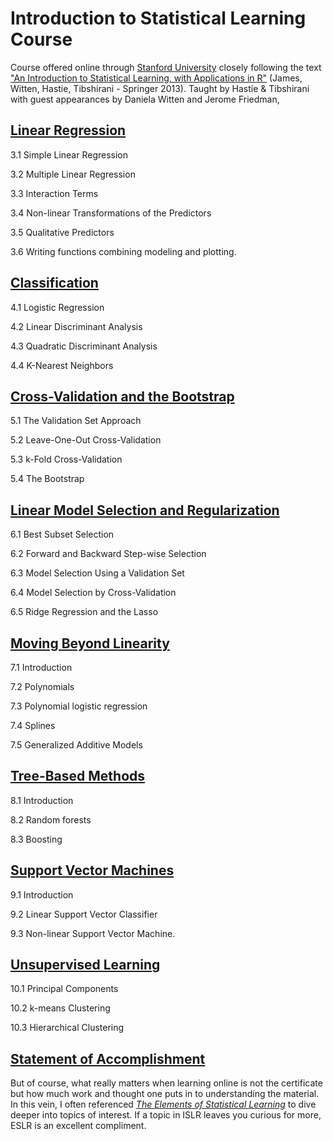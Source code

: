 # Introduction to Statistical Learning Course

Course offered online through [Stanford University](https://lagunita.stanford.edu) closely following the text ["An Introduction to Statistical Learning, with Applications in R"](http://www-bcf.usc.edu/~gareth/ISL/) (James, Witten, Hastie, Tibshirani - Springer 2013). Taught by Hastie & Tibshirani with guest appearances by Daniela Witten and Jerome Friedman,


## [Linear Regression](https://github.com/JustinMShea/Statistical-Learning/blob/master/R/03-LinearRegression.pdf)

3.1 Simple Linear Regression 

3.2 Multiple Linear Regression

3.3 Interaction Terms

3.4 Non-linear Transformations of the Predictors

3.5 Qualitative Predictors

3.6 Writing functions combining modeling and plotting.

## [Classification](https://github.com/JustinMShea/Statistical-Learning/blob/master/R/04-Classification.pdf)

4.1 Logistic Regression 

4.2 Linear Discriminant Analysis

4.3 Quadratic Discriminant Analysis

4.4 K-Nearest Neighbors


## [Cross-Validation and the Bootstrap](https://github.com/JustinMShea/Statistical-Learning/blob/master/R/05-CV-Resampling-Methods.pdf)

5.1 The Validation Set Approach

5.2 Leave-One-Out Cross-Validation   

5.3 k-Fold Cross-Validation

5.4 The Bootstrap


## [Linear Model Selection and Regularization](https://github.com/JustinMShea/Statistical-Learning/blob/master/R/06-Model-Selection.pdf)

6.1 Best Subset Selection 

6.2 Forward and Backward Step-wise Selection  

6.3 Model Selection Using a Validation Set

6.4 Model Selection by Cross-Validation

6.5 Ridge Regression and the Lasso

## [Moving Beyond Linearity](https://github.com/JustinMShea/Statistical-Learning/blob/master/R/07-Nonlinear.pdf)

7.1 Introduction

7.2 Polynomials

7.3 Polynomial logistic regression

7.4 Splines

7.5 Generalized Additive Models

## [Tree-Based Methods](https://github.com/JustinMShea/Statistical-Learning/blob/master/R/08-Trees.pdf)

8.1 Introduction

8.2 Random forests

8.3 Boosting

## [Support Vector Machines](https://github.com/JustinMShea/Statistical-Learning/blob/master/R/09-SVM.pdf)

9.1 Introduction

9.2 Linear Support Vector Classifier

9.3 Non-linear Support Vector Machine.

## [Unsupervised Learning](https://github.com/JustinMShea/Statistical-Learning/blob/master/R/10-Unsupervised.pdf)

10.1 Principal Components

10.2 k-means Clustering

10.3 Hierarchical Clustering


## [Statement of Accomplishment](https://github.com/JustinMShea/Statistical-Learning/blob/master/ISLR-Statement-of-Accomplishment.pdf)

But of course, what really matters when learning online is not the certificate but how much work and thought one puts in to understanding the material. In this vein, I often referenced _[The Elements of Statistical Learning](http://web.stanford.edu/~hastie/ElemStatLearn/)_ to dive deeper into topics of interest. If a topic in ISLR leaves you curious for more, ESLR is an excellent compliment.


